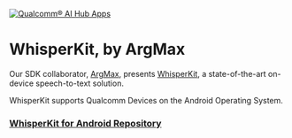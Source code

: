 [![Qualcomm® AI Hub Apps](https://qaihub-public-assets.s3.us-west-2.amazonaws.com/qai-hub-models/quic-logo.jpg)](https://aihub.qualcomm.com)

# WhisperKit, by ArgMax

Our SDK collaborator, [ArgMax](https://www.takeargmax.com/), presents [WhisperKit](https://www.takeargmax.com/blog/whisperkit), a state-of-the-art on-device speech-to-text solution.

WhisperKit supports Qualcomm Devices on the Android Operating System.

### [WhisperKit for Android Repository](https://github.com/argmaxinc/WhisperKitAndroid)
